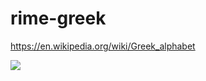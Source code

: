 # rime-greek
 
https://en.wikipedia.org/wiki/Greek_alphabet

![](https://greek-language.com/images/PerseusTranscriptionSchemeImage.png)
